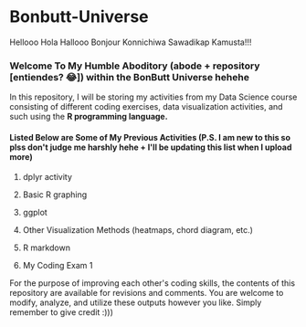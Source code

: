 # Bonbutt-Universe

Hellooo Hola Hallooo Bonjour Konnichiwa Sawadikap Kamusta!!!


### Welcome To My Humble Aboditory (abode + repository [entiendes? 😂]) within the BonButt Universe hehehe

In this repository, I will be storing my activities from my Data Science course consisting of different coding exercises, data visualization activities, and such using the **R programming language.** 

#### Listed Below are Some of My Previous Activities (P.S. I am new to this so plss don't judge me harshly hehe + I'll be updating this list when I upload more)

1. dplyr activity

2. Basic R graphing

3. ggplot

5. Other Visualization Methods (heatmaps, chord diagram, etc.)

4. R markdown

5. My Coding Exam 1


For the purpose of improving each other's coding skills, the contents of this repository are available for revisions and comments. You are welcome to modify, analyze, and utilize these outputs however you like. Simply remember to give credit :)))


